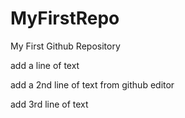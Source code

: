 # MyFirstRepo
My First Github Repository

add a line of text

add a 2nd line of text from github editor

add 3rd line of text